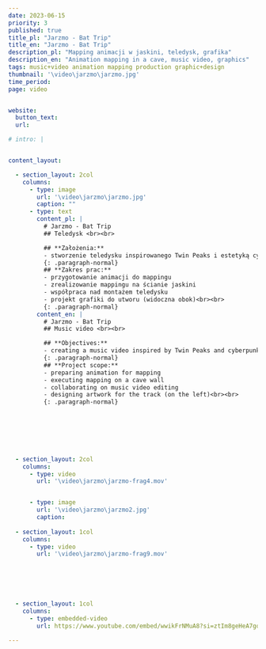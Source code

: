 ```yaml
---
date: 2023-06-15
priority: 3
published: true
title_pl: "Jarzmo - Bat Trip"
title_en: "Jarzmo - Bat Trip"
description_pl: "Mapping animacji w jaskini, teledysk, grafika"
description_en: "Animation mapping in a cave, music video, graphics"
tags: music+video animation mapping production graphic+design
thumbnail: '\video\jarzmo\jarzmo.jpg'
time_period:
page: video


website:
  button_text: 
  url: 

# intro: |


content_layout:

  - section_layout: 2col
    columns:
      - type: image
        url: '\video\jarzmo\jarzmo.jpg'
        caption: ""
      - type: text
        content_pl: |
          # Jarzmo - Bat Trip 
          ## Teledysk <br><br>

          ## **Założenia:**
          - stworzenie teledysku inspirowanego Twin Peaks i estetyką cyberpunk
          {: .paragraph-normal}
          ## **Zakres prac:**
          - przygotowanie animacji do mappingu
          - zrealizowanie mappingu na ścianie jaskini
          - współpraca nad montażem teledysku
          - projekt grafiki do utworu (widoczna obok)<br><br>
          {: .paragraph-normal}
        content_en: |
          # Jarzmo - Bat Trip 
          ## Music video <br><br>

          ## **Objectives:**
          - creating a music video inspired by Twin Peaks and cyberpunk aesthetics
          {: .paragraph-normal}
          ## **Project scope:**
          - preparing animation for mapping
          - executing mapping on a cave wall
          - collaborating on music video editing
          - designing artwork for the track (on the left)<br><br>
          {: .paragraph-normal}

          
          



        
  - section_layout: 2col
    columns:
      - type: video
        url: '\video\jarzmo\jarzmo-frag4.mov'


      - type: image
        url: '\video\jarzmo\jarzmo2.jpg'
        caption:      
        
  - section_layout: 1col
    columns:
      - type: video
        url: '\video\jarzmo\jarzmo-frag9.mov'


       
        


  - section_layout: 1col
    columns:
      - type: embedded-video
        url: https://www.youtube.com/embed/wwikFrNMuA8?si=ztIm8geHeA7gqiFW

---
```

